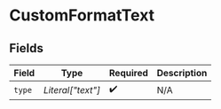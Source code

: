 # CustomFormatText


## Fields

| Field              | Type               | Required           | Description        |
| ------------------ | ------------------ | ------------------ | ------------------ |
| `type`             | *Literal["text"]*  | :heavy_check_mark: | N/A                |